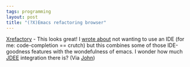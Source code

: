 ```yaml
---
tags: programming
layout: post
title: "(?X)Emacs refactoring browser"
---
```




<a href="http://www.xref-tech.com/xrefactory/">Xrefactory</a> - This looks great! I <a href="http://use.perl.org/~lachoy/journal/6260">wrote about</a> not wanting to use an IDE (for me: code-completion == crutch) but this combines some of those IDE-goodness features with the wondefulness of emacs. I wonder how much <a href="http://jdee.sunsite.dk/">JDEE</a> integration there is? (Via <a href="http://radio.weblogs.com/0103492/2002/09/19.html">John</a>)


